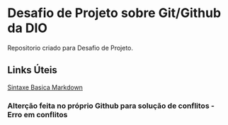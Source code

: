 # Desafio de Projeto sobre Git/Github da DIO
Repositorio criado para Desafio de Projeto.

## Links Úteis
[Sintaxe Basica Markdown](https://www.markdownguide.org/basic-syntax/)

### Alterção feita no próprio Github para solução de conflitos - Erro em conflitos
